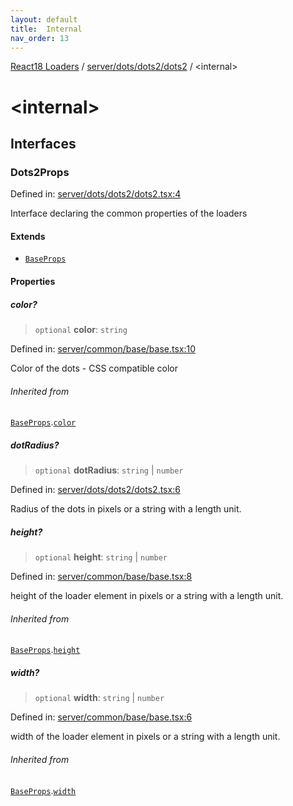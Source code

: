 ```yaml
---
layout: default
title:  Internal 
nav_order: 13
---
```


[React18 Loaders](../../../../modules.md) / [server/dots/dots2/dots2](index.md) / \<internal\>

# \<internal\>

## Interfaces

### Dots2Props

Defined in: [server/dots/dots2/dots2.tsx:4](https://github.com/react18-tools/turborepo-template/blob/e8bb784e4debcd6d2b76724a3d00adb5da77b685/lib/src/server/dots/dots2/dots2.tsx#L4)

Interface declaring the common properties of the loaders

#### Extends

- [`BaseProps`](../../../common/base/base/index.md#baseprops)

#### Properties

##### color?

> `optional` **color**: `string`

Defined in: [server/common/base/base.tsx:10](https://github.com/react18-tools/turborepo-template/blob/e8bb784e4debcd6d2b76724a3d00adb5da77b685/lib/src/server/common/base/base.tsx#L10)

Color of the dots - CSS compatible color

###### Inherited from

[`BaseProps`](../../../common/base/base/index.md#baseprops).[`color`](../../../common/base/base/index.md#color)

##### dotRadius?

> `optional` **dotRadius**: `string` \| `number`

Defined in: [server/dots/dots2/dots2.tsx:6](https://github.com/react18-tools/turborepo-template/blob/e8bb784e4debcd6d2b76724a3d00adb5da77b685/lib/src/server/dots/dots2/dots2.tsx#L6)

Radius of the dots in pixels or a string with a length unit.

##### height?

> `optional` **height**: `string` \| `number`

Defined in: [server/common/base/base.tsx:8](https://github.com/react18-tools/turborepo-template/blob/e8bb784e4debcd6d2b76724a3d00adb5da77b685/lib/src/server/common/base/base.tsx#L8)

height of the loader element in pixels or a string with a length unit.

###### Inherited from

[`BaseProps`](../../../common/base/base/index.md#baseprops).[`height`](../../../common/base/base/index.md#height)

##### width?

> `optional` **width**: `string` \| `number`

Defined in: [server/common/base/base.tsx:6](https://github.com/react18-tools/turborepo-template/blob/e8bb784e4debcd6d2b76724a3d00adb5da77b685/lib/src/server/common/base/base.tsx#L6)

width of the loader element in pixels or a string with a length unit.

###### Inherited from

[`BaseProps`](../../../common/base/base/index.md#baseprops).[`width`](../../../common/base/base/index.md#width)
